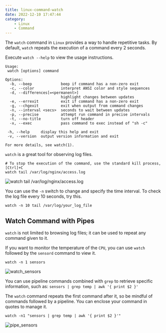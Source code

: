 ```yaml
---
title: linux-command-watch
date: 2022-12-10 17:47:44
category:
	- Linux
 	- Command
---
```


The `watch` command in `Linux` provides a way to handle repetitive tasks. By default, `watch` repeats the execution of a command every 2 seconds.

<!-- more -->

Execute `watch --help` to view the usage instructions.

```shell
Usage:
 watch [options] command

Options:
  -b, --beep             beep if command has a non-zero exit
  -c, --color            interpret ANSI color and style sequences
  -d, --differences[=<permanent>]
                         highlight changes between updates
  -e, --errexit          exit if command has a non-zero exit
  -g, --chgexit          exit when output from command changes
  -n, --interval <secs>  seconds to wait between updates
  -p, --precise          attempt run command in precise intervals
  -t, --no-title         turn off header
  -x, --exec             pass command to exec instead of "sh -c"

 -h, --help     display this help and exit
 -v, --version  output version information and exit

For more details, see watch(1).
```

`watch` is a great tool for observing log files.

```shell
# To stop the execution of the command, use the standard kill process, [Ctrl]+C
watch tail /var/log/nginx/access.log
```

![watch tail /var/log/nginx/access.log](/assets/images/linux-command-watch/watch_tail_log.png)

You can use the `-n` switch to change and specify the time interval. To check the log file every 10 seconds, try this.

```shell
watch -n 10 tail /var/log/your_log_file
```

## Watch Command with Pipes

`watch` is not limited to browsing log files; it can be used to repeat any command given to it.

If you want to monitor the temperature of the `CPU`, you can use `watch` followed by the `sensord` command to view it.

```shell
watch -n 1 sensors
```

![watch_sensors](/assets/images/linux-command-watch/watch_sensors.png)

You can use pipeline commands combined with `grep` to retrieve specific information, such as: `sensors | grep temp | awk '{ print $2 }'`

The `watch` command repeats the first command after it, so be mindful of commands followed by a pipeline. You can enclose your command in quotes to manage it.

```shell
watch -n1 "sensors | grep temp | awk '{ print $2 }'"
```

![pipe_sensors](/assets/images/linux-command-watch/pipe_sensors.png)